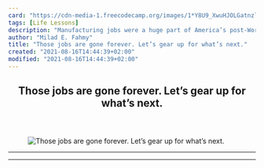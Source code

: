 ```yaml
---
card: "https://cdn-media-1.freecodecamp.org/images/1*Y8U9_XwuHJOLGatnzltJ1g.jpeg"
tags: [Life Lessons]
description: "Manufacturing jobs were a huge part of America’s post-World W"
author: "Milad E. Fahmy"
title: "Those jobs are gone forever. Let’s gear up for what’s next."
created: "2021-08-16T14:44:39+02:00"
modified: "2021-08-16T14:44:39+02:00"
---
```

<div class="site-wrapper">
<main id="site-main" class="site-main outer">
<div class="inner">
<article class="post-full post tag-life-lessons tag-tech tag-design tag-startup tag-politics ">
<header class="post-full-header">
<h1 class="post-full-title">Those jobs are gone forever. Let’s gear up for what’s next.</h1>
</header>
<figure class="post-full-image">
<picture>
<source media="(max-width: 700px)" sizes="1px" srcset="data:image/gif;base64,R0lGODlhAQABAIAAAAAAAP///yH5BAEAAAAALAAAAAABAAEAAAIBRAA7 1w">
<source media="(min-width: 701px)" sizes="(max-width: 800px) 400px,
(max-width: 1170px) 700px,
1400px" srcset="https://cdn-media-1.freecodecamp.org/images/1*Y8U9_XwuHJOLGatnzltJ1g.jpeg 300w,
https://cdn-media-1.freecodecamp.org/images/1*Y8U9_XwuHJOLGatnzltJ1g.jpeg 600w,
https://cdn-media-1.freecodecamp.org/images/1*Y8U9_XwuHJOLGatnzltJ1g.jpeg 1000w,
https://cdn-media-1.freecodecamp.org/images/1*Y8U9_XwuHJOLGatnzltJ1g.jpeg 2000w">
<img onerror="this.style.display='none'" src="https://cdn-media-1.freecodecamp.org/images/1*Y8U9_XwuHJOLGatnzltJ1g.jpeg" alt="Those jobs are gone forever. Let’s gear up for what’s next.">
</picture>
</figure>
<section class="post-full-content">
<div class="post-content">
</div>
<hr>
<hr>
</section>
</article>
</div>
</main>
</div>
<!-- Google Tag Manager (noscript) -->
<!-- End Google Tag Manager (noscript) -->
